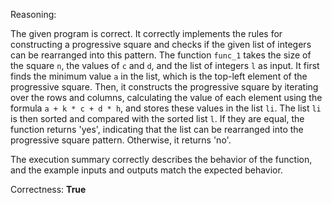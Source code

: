 Reasoning:

The given program is correct. It correctly implements the rules for constructing a progressive square and checks if the given list of integers can be rearranged into this pattern. The function `func_1` takes the size of the square `n`, the values of `c` and `d`, and the list of integers `l` as input. It first finds the minimum value `a` in the list, which is the top-left element of the progressive square. Then, it constructs the progressive square by iterating over the rows and columns, calculating the value of each element using the formula `a + k * c + d * h`, and stores these values in the list `li`. The list `li` is then sorted and compared with the sorted list `l`. If they are equal, the function returns 'yes', indicating that the list can be rearranged into the progressive square pattern. Otherwise, it returns 'no'.

The execution summary correctly describes the behavior of the function, and the example inputs and outputs match the expected behavior.

Correctness: **True**